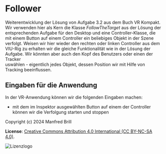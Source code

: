# Follower

Weiterentwicklung der Lösung von Aufgabe 3.2 aus dem Buch VR Kompakt.
Wir verwenden hier als Kern die Klasse *FollowTheTarget* aus der
Lösung der entsprechenden Aufgabe für den Desktop und eine Controller-Klasse,
die mit einem Button auf einem Controller ein beliebiges Objekt in der Szene
verfolgt. Weisen wir hier wieder den rechten oder linken Controller aus dem VIU-Rig
zu erhalten wir die gleiche Funktionalität wie in der Lösung der Aufgabe.
Wir könnten aber auch den Kopf des Benutzers oder einen der Tracker  
uswählen - eigentlich jedes Objekt, dessen Position wir mit Hilfe von Tracking beeinflussen. 

## Eingaben für die Anwendung
In der VR-Anwendung können wir die folgenden Eingaben machen:

- mit dem im Inspektor ausgewählten Button auf einem der Controller können wir die
Verfolgung starten und stoppen


Copyright (c) 2024 Manfred Brill

**License**: [Creative Commons Attribution 4.0 International (CC BY-NC-SA 4.0)](https://creativecommons.org/licenses/by-nc-sa/4.0/).  

![Lizenzlogo](https://licensebuttons.net/l/by-nc-sa/3.0/de/88x31.png)

